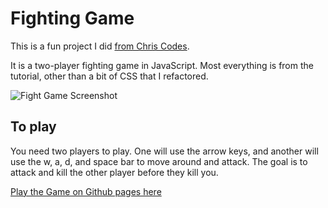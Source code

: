 # Fighting Game

This is a fun project I did [from Chris Codes](https://www.youtube.com/watch?v=vyqbNFMDRGQ). 

It is a two-player fighting game in JavaScript. Most everything is from the tutorial, other than a bit of CSS that I refactored.

![Fight Game Screenshot](https://github.com/cwray-tech/fighting-game/assets/53663762/f61c5730-f403-4d58-8eaa-43751392228a)

## To play
You need two players to play. One will use the arrow keys, and another will use the w, a, d, and space bar to move around and attack. The goal is to attack and kill the other player before they kill you.


[Play the Game on Github pages here](https://cwray-tech.github.io/fighting-game)
